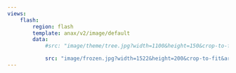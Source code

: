 ```yaml
---
views:
    flash:
        region: flash
        template: anax/v2/image/default
        data:
            #src: "image/theme/tree.jpg?width=1100&height=150&crop-to-fit&area=0,0,30,0"

            src: "image/frozen.jpg?width=1522&height=200&crop-to-fit&area=0,0,40,0"  
---
```


